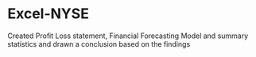 # Excel-NYSE
Created Profit Loss statement, Financial Forecasting Model and summary statistics and drawn a conclusion based on the findings
